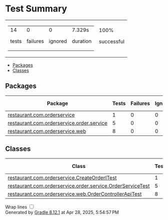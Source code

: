 <!DOCTYPE html>
<html>
<head>
<meta http-equiv="Content-Type" content="text/html; charset=utf-8"/>
<meta http-equiv="x-ua-compatible" content="IE=edge"/>
<title>Test results - Test Summary</title>
<link href="css/base-style.css" rel="stylesheet" type="text/css"/>
<link href="css/style.css" rel="stylesheet" type="text/css"/>
<script src="js/report.js" type="text/javascript"></script>
</head>
<body>
<div id="content">
<h1>Test Summary</h1>
<div id="summary">
<table>
<tr>
<td>
<div class="summaryGroup">
<table>
<tr>
<td>
<div class="infoBox" id="tests">
<div class="counter">14</div>
<p>tests</p>
</div>
</td>
<td>
<div class="infoBox" id="failures">
<div class="counter">0</div>
<p>failures</p>
</div>
</td>
<td>
<div class="infoBox" id="ignored">
<div class="counter">0</div>
<p>ignored</p>
</div>
</td>
<td>
<div class="infoBox" id="duration">
<div class="counter">7.329s</div>
<p>duration</p>
</div>
</td>
</tr>
</table>
</div>
</td>
<td>
<div class="infoBox success" id="successRate">
<div class="percent">100%</div>
<p>successful</p>
</div>
</td>
</tr>
</table>
</div>
<div id="tabs">
<ul class="tabLinks">
<li>
<a href="#tab0">Packages</a>
</li>
<li>
<a href="#tab1">Classes</a>
</li>
</ul>
<div id="tab0" class="tab">
<h2>Packages</h2>
<table>
<thead>
<tr>
<th>Package</th>
<th>Tests</th>
<th>Failures</th>
<th>Ignored</th>
<th>Duration</th>
<th>Success rate</th>
</tr>
</thead>
<tbody>
<tr>
<td class="success">
<a href="packages/restaurant.com.orderservice.md">restaurant.com.orderservice</a>
</td>
<td>1</td>
<td>0</td>
<td>0</td>
<td>6.165s</td>
<td class="success">100%</td>
</tr>
<tr>
<td class="success">
<a href="packages/restaurant.com.orderservice.order.service.md">restaurant.com.orderservice.order.service</a>
</td>
<td>5</td>
<td>0</td>
<td>0</td>
<td>0.476s</td>
<td class="success">100%</td>
</tr>
<tr>
<td class="success">
<a href="packages/restaurant.com.orderservice.web.md">restaurant.com.orderservice.web</a>
</td>
<td>8</td>
<td>0</td>
<td>0</td>
<td>0.688s</td>
<td class="success">100%</td>
</tr>
</tbody>
</table>
</div>
<div id="tab1" class="tab">
<h2>Classes</h2>
<table>
<thead>
<tr>
<th>Class</th>
<th>Tests</th>
<th>Failures</th>
<th>Ignored</th>
<th>Duration</th>
<th>Success rate</th>
</tr>
</thead>
<tbody>
<tr>
<td class="success">
<a href="classes/restaurant.com.orderservice.CreateOrderITest.md">restaurant.com.orderservice.CreateOrderITest</a>
</td>
<td>1</td>
<td>0</td>
<td>0</td>
<td>6.165s</td>
<td class="success">100%</td>
</tr>
<tr>
<td class="success">
<a href="classes/restaurant.com.orderservice.order.service.OrderServiceTest.md">restaurant.com.orderservice.order.service.OrderServiceTest</a>
</td>
<td>5</td>
<td>0</td>
<td>0</td>
<td>0.476s</td>
<td class="success">100%</td>
</tr>
<tr>
<td class="success">
<a href="classes/restaurant.com.orderservice.web.OrderControllerApiTest.md">restaurant.com.orderservice.web.OrderControllerApiTest</a>
</td>
<td>8</td>
<td>0</td>
<td>0</td>
<td>0.688s</td>
<td class="success">100%</td>
</tr>
</tbody>
</table>
</div>
</div>
<div id="footer">
<p>
<div>
<label class="hidden" id="label-for-line-wrapping-toggle" for="line-wrapping-toggle">Wrap lines
<input id="line-wrapping-toggle" type="checkbox" autocomplete="off"/>
</label>
</div>Generated by 
<a href="http://www.gradle.org">Gradle 8.12.1</a> at Apr 28, 2025, 5:54:57 PM</p>
</div>
</div>
</body>
</html>
